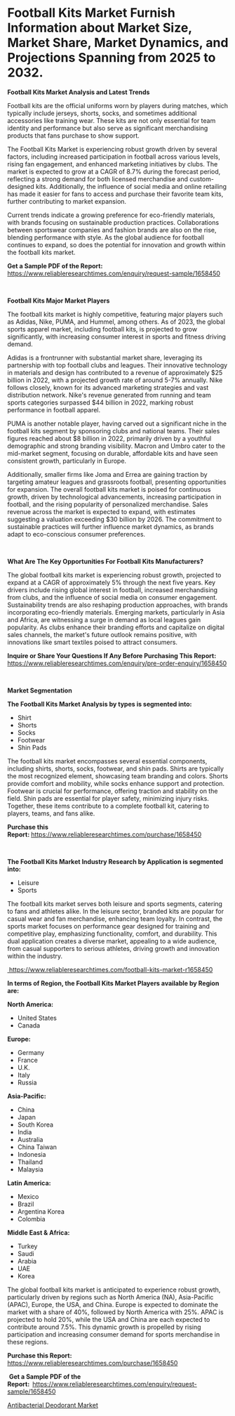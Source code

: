 <p><h1>Football Kits Market Furnish Information about Market Size, Market Share, Market Dynamics, and Projections Spanning from 2025 to 2032.</h1></p><p><strong>Football Kits Market Analysis and Latest Trends</strong></p>
<p><p>Football kits are the official uniforms worn by players during matches, which typically include jerseys, shorts, socks, and sometimes additional accessories like training wear. These kits are not only essential for team identity and performance but also serve as significant merchandising products that fans purchase to show support.</p><p>The Football Kits Market is experiencing robust growth driven by several factors, including increased participation in football across various levels, rising fan engagement, and enhanced marketing initiatives by clubs. The market is expected to grow at a CAGR of 8.7% during the forecast period, reflecting a strong demand for both licensed merchandise and custom-designed kits. Additionally, the influence of social media and online retailing has made it easier for fans to access and purchase their favorite team kits, further contributing to market expansion.</p><p>Current trends indicate a growing preference for eco-friendly materials, with brands focusing on sustainable production practices. Collaborations between sportswear companies and fashion brands are also on the rise, blending performance with style. As the global audience for football continues to expand, so does the potential for innovation and growth within the football kits market.</p></p>
<p><strong>Get a Sample PDF of the Report:&nbsp;</strong> <a href="https://www.reliableresearchtimes.com/enquiry/request-sample/1658450?utm_campaign=2007&utm_medium=2&utm_source=Github&utm_content=ia&utm_term=06022025&utm_id=football-kits">https://www.reliableresearchtimes.com/enquiry/request-sample/1658450</a></p>
<p>&nbsp;</p>
<p><strong>Football Kits Major Market Players</strong></p>
<p><p>The football kits market is highly competitive, featuring major players such as Adidas, Nike, PUMA, and Hummel, among others. As of 2023, the global sports apparel market, including football kits, is projected to grow significantly, with increasing consumer interest in sports and fitness driving demand.</p><p>Adidas is a frontrunner with substantial market share, leveraging its partnership with top football clubs and leagues. Their innovative technology in materials and design has contributed to a revenue of approximately $25 billion in 2022, with a projected growth rate of around 5-7% annually. Nike follows closely, known for its advanced marketing strategies and vast distribution network. Nike's revenue generated from running and team sports categories surpassed $44 billion in 2022, marking robust performance in football apparel.</p><p>PUMA is another notable player, having carved out a significant niche in the football kits segment by sponsoring clubs and national teams. Their sales figures reached about $8 billion in 2022, primarily driven by a youthful demographic and strong branding visibility. Macron and Umbro cater to the mid-market segment, focusing on durable, affordable kits and have seen consistent growth, particularly in Europe.</p><p>Additionally, smaller firms like Joma and Errea are gaining traction by targeting amateur leagues and grassroots football, presenting opportunities for expansion. The overall football kits market is poised for continuous growth, driven by technological advancements, increasing participation in football, and the rising popularity of personalized merchandise. Sales revenue across the market is expected to expand, with estimates suggesting a valuation exceeding $30 billion by 2026. The commitment to sustainable practices will further influence market dynamics, as brands adapt to eco-conscious consumer preferences.</p></p>
<p>&nbsp;</p>
<p><strong>What Are The Key Opportunities For Football Kits Manufacturers?</strong></p>
<p><p>The global football kits market is experiencing robust growth, projected to expand at a CAGR of approximately 5% through the next five years. Key drivers include rising global interest in football, increased merchandising from clubs, and the influence of social media on consumer engagement. Sustainability trends are also reshaping production approaches, with brands incorporating eco-friendly materials. Emerging markets, particularly in Asia and Africa, are witnessing a surge in demand as local leagues gain popularity. As clubs enhance their branding efforts and capitalize on digital sales channels, the market's future outlook remains positive, with innovations like smart textiles poised to attract consumers.</p></p>
<p><strong>Inquire or Share Your Questions If Any Before Purchasing This Report:</strong> <a href="https://www.reliableresearchtimes.com/enquiry/pre-order-enquiry/1658450?utm_campaign=2007&utm_medium=2&utm_source=Github&utm_content=ia&utm_term=06022025&utm_id=football-kits">https://www.reliableresearchtimes.com/enquiry/pre-order-enquiry/1658450</a></p>
<p>&nbsp;</p>
<p><strong>Market Segmentation</strong></p>
<p><strong>The Football Kits Market Analysis by types is segmented into:</strong></p>
<p><ul><li>Shirt</li><li>Shorts</li><li>Socks</li><li>Footwear</li><li>Shin Pads</li></ul></p>
<p><p>The football kits market encompasses several essential components, including shirts, shorts, socks, footwear, and shin pads. Shirts are typically the most recognized element, showcasing team branding and colors. Shorts provide comfort and mobility, while socks enhance support and protection. Footwear is crucial for performance, offering traction and stability on the field. Shin pads are essential for player safety, minimizing injury risks. Together, these items contribute to a complete football kit, catering to players, teams, and fans alike.</p></p>
<p><strong>Purchase this Report:&nbsp;</strong><a href="https://www.reliableresearchtimes.com/purchase/1658450?utm_campaign=2007&utm_medium=2&utm_source=Github&utm_content=ia&utm_term=06022025&utm_id=football-kits">https://www.reliableresearchtimes.com/purchase/1658450</a></p>
<p>&nbsp;</p>
<p><strong>The Football Kits Market Industry Research by Application is segmented into:</strong></p>
<p><ul><li>Leisure</li><li>Sports</li></ul></p>
<p><p>The football kits market serves both leisure and sports segments, catering to fans and athletes alike. In the leisure sector, branded kits are popular for casual wear and fan merchandise, enhancing team loyalty. In contrast, the sports market focuses on performance gear designed for training and competitive play, emphasizing functionality, comfort, and durability. This dual application creates a diverse market, appealing to a wide audience, from casual supporters to serious athletes, driving growth and innovation within the industry.</p></p>
<p><a href="https://www.reliableresearchtimes.com/football-kits-market-r1658450?utm_campaign=2007&utm_medium=2&utm_source=Github&utm_content=ia&utm_term=06022025&utm_id=football-kits">&nbsp;https://www.reliableresearchtimes.com/football-kits-market-r1658450</a></p>
<p><strong>In terms of Region, the Football Kits Market Players available by Region are:</strong></p>
<p>
    <p> <strong> North America: </strong>
        <ul>
            <li>United States</li>
            <li>Canada</li>
        </ul>
        </p> 
    <p> <strong> Europe: </strong>
        <ul>
            <li>Germany</li>
            <li>France</li>
            <li>U.K.</li>
            <li>Italy</li>
            <li>Russia</li>
        </ul>
        </p> 
    <p> <strong> Asia-Pacific: </strong>
        <ul>
            <li>China</li>
            <li>Japan</li>
            <li>South Korea</li>
            <li>India</li>
            <li>Australia</li>
            <li>China Taiwan</li>
            <li>Indonesia</li>
            <li>Thailand</li>
            <li>Malaysia</li>
        </ul>
        </p> 
    <p> <strong> Latin America: </strong>
        <ul>
            <li>Mexico</li>
            <li>Brazil</li>
            <li>Argentina Korea</li>
            <li>Colombia</li>
        </ul>
        </p> 
    <p> <strong> Middle East & Africa: </strong>
        <ul>
            <li>Turkey</li>
            <li>Saudi</li>
            <li>Arabia</li>
            <li>UAE</li>
            <li>Korea</li>
        </ul>
    </p>
    </p>
<p><p>The global football kits market is anticipated to experience robust growth, particularly driven by regions such as North America (NA), Asia-Pacific (APAC), Europe, the USA, and China. Europe is expected to dominate the market with a share of 40%, followed by North America with 25%. APAC is projected to hold 20%, while the USA and China are each expected to contribute around 7.5%. This dynamic growth is propelled by rising participation and increasing consumer demand for sports merchandise in these regions.</p></p>
<p><strong>Purchase this Report: </strong><a href="https://www.reliableresearchtimes.com/purchase/1658450?utm_campaign=2007&utm_medium=2&utm_source=Github&utm_content=ia&utm_term=06022025&utm_id=football-kits">https://www.reliableresearchtimes.com/purchase/1658450</a></p>
<p>&nbsp;<strong>Get a Sample PDF of the Report:&nbsp;&nbsp;</strong><a href="https://www.reliableresearchtimes.com/enquiry/request-sample/1658450?utm_campaign=2007&utm_medium=2&utm_source=Github&utm_content=ia&utm_term=06022025&utm_id=football-kits">https://www.reliableresearchtimes.com/enquiry/request-sample/1658450</a></p>
<p><strong></strong></p>
<p><p><a href="https://github.com/angelajermaine/Market-Research-Report-List-5/blob/main/antibacterial-deodorant-market.md?utm_campaign=2007&utm_medium=2&utm_source=Github&utm_content=ia&utm_term=06022025&utm_id=football-kits">Antibacterial Deodorant Market</a></p></p>